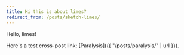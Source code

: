 ```yaml
---
title: Hi this is about limes?
redirect_from: /posts/sketch-limes/
---
```


Hello, limes!

Here's a test cross-post link: [Paralysis]({{ "/posts/paralysis/" | url }}).
